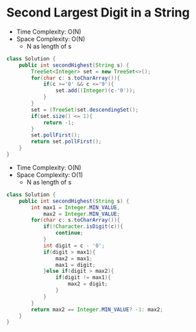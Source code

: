# Second Largest Digit in a String

- Time Complexity: O(N)
- Space Complexity: O(N)
  - N as length of s

```java
class Solution {
    public int secondHighest(String s) {
        TreeSet<Integer> set = new TreeSet<>();
        for(char c: s.toCharArray()){
            if(c >='0' && c <='9'){
                set.add((Integer)(c-'0'));
            }
        }
        set = (TreeSet)set.descendingSet();
        if(set.size() <= 1){
            return -1;
        }
        set.pollFirst();
        return set.pollFirst();
    }
}
```

- Time Complexity: O(N)
- Space Complexity: O(1)
  - N as length of s

```java
class Solution {
    public int secondHighest(String s) {
        int max1 = Integer.MIN_VALUE,
            max2 = Integer.MIN_VALUE;
        for(char c: s.toCharArray()){
            if(!Character.isDigit(c)){
                continue;
            }
            int digit = c - '0';
            if(digit > max1){
                max2 = max1;
                max1 = digit;
            }else if(digit > max2){
                if(digit != max1){
                    max2 = digit;
                }
            }
        }
        return max2 == Integer.MIN_VALUE? -1: max2;
    }
}
```
